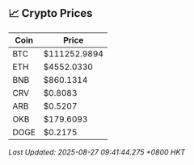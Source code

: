 ## 📈 Crypto Prices

| Coin | Price |
| ---- | ----- |
| BTC | $111252.9894 |
| ETH | $4552.0330 |
| BNB | $860.1314 |
| CRV | $0.8083 |
| ARB | $0.5207 |
| OKB | $179.6093 |
| DOGE | $0.2175 |

_Last Updated: 2025-08-27 09:41:44.275 +0800 HKT_